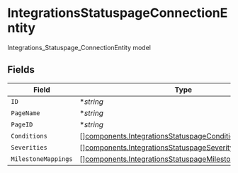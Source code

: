 # IntegrationsStatuspageConnectionEntity

Integrations_Statuspage_ConnectionEntity model


## Fields

| Field                                                                                                                                | Type                                                                                                                                 | Required                                                                                                                             | Description                                                                                                                          |
| ------------------------------------------------------------------------------------------------------------------------------------ | ------------------------------------------------------------------------------------------------------------------------------------ | ------------------------------------------------------------------------------------------------------------------------------------ | ------------------------------------------------------------------------------------------------------------------------------------ |
| `ID`                                                                                                                                 | **string*                                                                                                                            | :heavy_minus_sign:                                                                                                                   | N/A                                                                                                                                  |
| `PageName`                                                                                                                           | **string*                                                                                                                            | :heavy_minus_sign:                                                                                                                   | N/A                                                                                                                                  |
| `PageID`                                                                                                                             | **string*                                                                                                                            | :heavy_minus_sign:                                                                                                                   | N/A                                                                                                                                  |
| `Conditions`                                                                                                                         | [][components.IntegrationsStatuspageConditionEntity](../../models/components/integrationsstatuspageconditionentity.md)               | :heavy_minus_sign:                                                                                                                   | N/A                                                                                                                                  |
| `Severities`                                                                                                                         | [][components.IntegrationsStatuspageSeverityEntity](../../models/components/integrationsstatuspageseverityentity.md)                 | :heavy_minus_sign:                                                                                                                   | N/A                                                                                                                                  |
| `MilestoneMappings`                                                                                                                  | [][components.IntegrationsStatuspageMilestoneMappingEntity](../../models/components/integrationsstatuspagemilestonemappingentity.md) | :heavy_minus_sign:                                                                                                                   | N/A                                                                                                                                  |